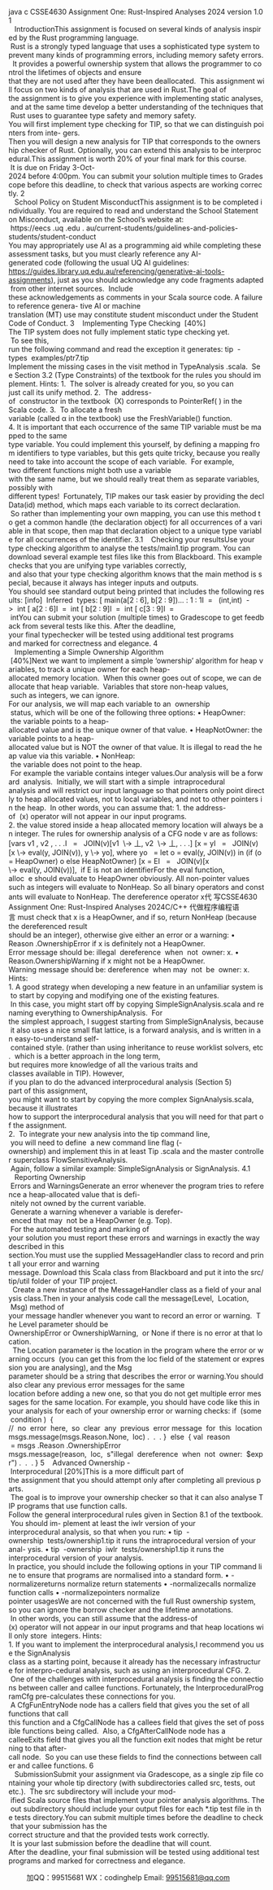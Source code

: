 java c
CSSE4630 Assignment One: Rust-Inspired Analyses
2024 version 1.0
1    IntroductionThis assignment is focused on several kinds of analysis inspired by the Rust programming language.  Rust is a strongly typed language that uses a sophisticated type system to prevent many kinds of programming errors, including memory safety errors.   It provides a powerful ownership system that allows the programmer to control the lifetimes of objects and ensure that they are not used after they have been deallocated.  This assignment will focus on two kinds of analysis that are used in Rust.The goal of the assignment is to give you experience with implementing static analyses, and at the same time develop a better understanding of the techniques that Rust uses to guarantee type safety and memory safety.
You will first implement type checking for TIP, so that we can distinguish pointers from inte- gers.
Then you will design a new analysis for TIP that corresponds to the ownership checker of Rust. Optionally, you can extend this analysis to be interprocedural.This assignment is worth 20% of your final mark for this course.  It is due on Friday 3-Oct-2024 before 4:00pm. You can submit your solution multiple times to Gradescope before this deadline, to check that various aspects are working correctly.
2    School Policy on Student MisconductThis assignment is to be completed individually. You are required to read and understand the School Statement on Misconduct, available on the School’s website at:  https://eecs .uq .edu . au/current-students/guidelines-and-policies-students/student-conduct
You may appropriately use AI as a programming aid while completing these assessment tasks, but you must clearly reference any AI-generated code (following the usual UQ AI guidelines: https://guides.library.uq.edu.au/referencing/generative-ai-tools-assignments), just as you should acknowledge any code fragments adapted from other internet sources.  Include these acknowledgements as comments in your Scala source code. A failure to reference genera- tive AI or machine translation (MT) use may constitute student misconduct under the Student Code of Conduct.
3    Implementing Type Checking  [40%]
The TIP system does not fully implement static type checking yet.  To see this, run the following command and read the exception it generates:
tip  -types  examples/ptr7.tip
Implement the missing cases in the visit method in TypeAnalysis .scala.  See Section 3.2 (Type Constraints) of the textbook for the rules you should implement.
Hints:
1.  The solver is already created for you, so you can just call its unify method.
2.  The  address-of  constructor in the textbook  (X) corresponds to PointerRef(   ) in the Scala code.
3.  To allocate a fresh variable (called α in the textbook) use the FreshVariable() function.
4. It is important that each occurrence of the same TIP variable must be mapped to the same type variable. You could implement this yourself, by defining a mapping from identifiers to type variables, but this gets quite tricky, because you really need to take into account the scope of each variable.  For example, two different functions might both use a variable with the same name, but we should really treat them as separate variables, possibly with different types!  Fortunately, TIP makes our task easier by providing the declData(id) method, which maps each variable to its correct declaration.  So rather than implementing your own mapping, you can use this method to get a common handle (the declaration object) for all occurrences of a variable in that scope, then map that declaration object to a unique type variable for all occurrences of the identifier.
3.1    Checking your resultsUse your type checking algorithm to analyse the tests/main1.tip program. You can download several example test files like this from Blackboard. This example checks that you are unifying type variables correctly, and also that your type checking algorithm knows that the main method is special, because it always has integer inputs and outputs.
You should see standard output being printed that includes the following results:
[info]  Inferred  types:
[ main(a[2 : 6], b[2 : 9])... : 1 : 1I  =   (int,int)  ->  int
[ a[2 : 6]I  =  int
[ b[2 : 9]I  =  int
[ c[3 : 9]I  =  intYou can submit your solution (multiple times) to Gradescope to get feedback from several tests like this. After the deadline, your final typechecker will be tested using additional test programs and marked for correctness and elegance.
4    Implementing a Simple Ownership Algorithm  [40%]Next we want to implement a simple ‘ownership’ algorithm for heap variables, to track a unique owner for each heap-allocated memory location.  When this owner goes out of scope, we can deallocate that heap variable.  Variables that store non-heap values,  such as integers, we can ignore.
For our analysis, we will map each variable to an  ownership  status, which will be one of the following three options:
• HeapOwner:  the variable points to a heap-allocated value and is the unique owner of that value.
• HeapNotOwner: the variable points to a heap-allocated value but is NOT the owner of that value. It is illegal to read the heap value via this variable.
• NonHeap:  the variable does not point to the heap.  For example the variable contains integer values.Our analysis will be a forward  analysis.  Initially, we will start with a simple  intraprocedural analysis and will restrict our input language so that pointers only point directly to heap allocated values, not to local variables, and not to other pointers in the heap.  In other words, you can assume that:
1. the address-of  (x) operator will not appear in our input programs.
2. the value stored inside a heap allocated memory location will always be an integer. The rules for ownership analysis of a CFG node v are as follows:
[vars v1 , v2 , . . .I   =   JOIN(v)[v1  \→ 丄, v2  \→ 丄, . . .]
[x = yI   =   JOIN(v)[x \→ eval(y, JOIN(v)), y \→ yo], where
yo   = let o = eval(y, JOIN(v)) in (if (o = HeapOwner) o else HeapNotOwner)
[x = EI   =   JOIN(v)[x \→ eval(y, JOIN(v))],  if E is not an identifierFor the eval function, alloc  e should evaluate to HeapOwner obviously. All non-pointer values such as integers will evaluate to NonHeap. So all binary operators and constants will evaluate to NonHeap. The dereference operator x代 写CSSE4630 Assignment One: Rust-Inspired Analyses 2024C/C++
代做程序编程语言 must check that x is a HeapOwner, and if so, return NonHeap (because the dereferenced result should be an integer), otherwise give either an error or a warning:
• Reason .OwnershipError if x is definitely not a HeapOwner.
Error message should be: illegal  dereference  when  not  owner: x.
• Reason.OwnershipWarning if x might not be a HeapOwner.
Warning message should be: dereference  when may  not  be  owner: x.
Hints:
1. A good strategy when developing a new feature in an unfamiliar system is to start by copying and modifying one of the existing features.  In this case, you might start off by copying SimpleSignAnalysis.scala and renaming everything to OwnershipAnalysis.  For the simplest approach, I suggest starting from SimpleSignAnalysis, because it also uses a nice small flat lattice, is a forward analysis, and is written in an easy-to-understand self- contained style. (rather than using inheritance to reuse worklist solvers, etc.  which is a better approach in the long term, but requires more knowledge of all the various traits and classes available in TIP). However, if you plan to do the advanced interprocedural analysis (Section 5) part of this assignment, you might want to start by copying the more complex SignAnalysis.scala, because it illustrates how to support the interprocedural analysis that you will need for that part of the assignment.
2.  To integrate your new analysis into the tip command line,  you will need to define  a new command line flag (-ownership) and implement this in at least Tip .scala and the master controller superclass FlowSensitiveAnalysis.  Again, follow a similar example: SimpleSignAnalysis or SignAnalysis.
4.1    Reporting Ownership  Errors and WarningsGenerate an error whenever the program tries to reference a heap-allocated value that is defi- nitely not owned by the current variable.  Generate a warning whenever a variable is derefer- enced that may  not be a HeapOwner (e.g. Top).  For the automated testing and marking of your solution you must report these errors and warnings in exactly the way described in this section.You must use the supplied MessageHandler class to record and print all your error and warning message. Download this Scala class from Blackboard and put it into the src/tip/util folder of your TIP project.   Create a new instance of the MessageHandler class as a field of your analysis class.Then in your analysis code call the message(Level,  Location,  Msg) method of your message handler whenever you want to record an error or warning.  The Level parameter should be OwnershipError or OwnershipWarning,  or None if there is no error at that location.   The Location parameter is the location in the program where the error or warning occurs  (you can get this from the loc field of the statement or expression you are analysing), and the Msg parameter should be a string that describes the error or warning.You should also clear any previous error messages for the same location before adding a new one, so that you do not get multiple error messages for the same location. For example, you should have code like this in your analysis for each of your ownership error or warning checks:
if  (some  condition )  {
//  no  error  here,  so  clear  any  previous  error message  for  this  location msgs.message(msgs.Reason.None,  loc)
.  .  .
}  else  {
val  reason  = msgs .Reason .OwnershipError
msgs.message(reason,  loc,  s"illegal  dereference  when  not  owner:  $expr")
.  .  .
}
5    Advanced Ownership - Interprocedural [20%]This is a more difficult part of the assignment that you should attempt only after completing all previous parts.  The goal is to improve your ownership checker so that it can also analyse TIP programs that use function calls.
Follow the general interprocedural rules given in Section 8.1 of the textbook.  You should im- plement at least the iwlr version of your interprocedural analysis, so that when you run:
• tip  -ownership  tests/ownership1.tip it runs the intraprocedural version of your anal- ysis.
• tip  -ownership  iwlr  tests/ownership1.tip it runs the interprocedural version of your analysis.
In practice, you should include the following options in your TIP command line to ensure that programs are normalised into a standard form.
• -normalizereturns normalize return statements
• -normalizecalls normalize function calls
• -normalizepointers normalize pointer usagesWe are not concerned with the full Rust ownership system, so you can ignore the borrow checker and the lifetime annotations.  In other words, you can still assume that the address-of (x) operator will not appear in our input programs and that heap locations will only store  integers.
Hints:
1. If you want to implement the interprocedural analysis,I recommend you use the SignAnalysis class as a starting point, because it already has the necessary infrastructure for interpro-cedural analysis, such as using an interprocedural CFG.
2.  One of the challenges with interprocedural analysis is finding the connections between caller and callee functions. Fortunately, the InterproceduralProgramCfg pre-calculates these connections for you.  A CfgFunEntryNode node has a callers field that gives you the set of all functions that call this function and a CfgCallNode has a callees field that gives the set of possible functions being called.  Also, a CfgAfterCallNode node has a calleeExits field that gives you all the function exit nodes that might be returning to that after-call node.  So you can use these fields to find the connections between caller and callee functions.
6    SubmissionSubmit your assignment via Gradescope, as a single zip file containing your whole tip directory (with subdirectories called src, tests, out etc.).  The src subdirectory will include your mod- ified Scala source files that implement your pointer analysis algorithms. The out subdirectory should include your output files for each *.tip test file in the tests directory.You can submit multiple times before the deadline to check that your submission has the correct structure and that the provided tests work correctly.  It is your last submission before the deadline that will count.
After the deadline, your final submission will be tested using additional test programs and marked for correctness and elegance.







         
加QQ：99515681  WX：codinghelp  Email: 99515681@qq.com

